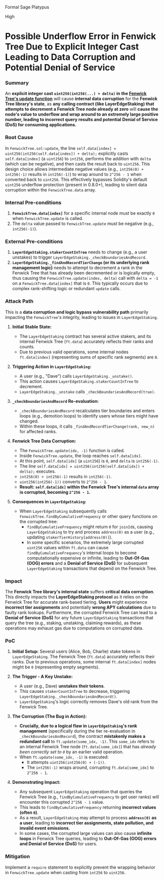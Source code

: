Formal Sage Platypus

High

# Possible Underflow Error in Fenwick Tree Due to Explicit Integer Cast Leading to Data Corruption and Potential Denial of Service

### Summary

An **explicit integer cast `uint256(int256(...) + delta)` in the [Fenwick Tree's update function](https://github.com/sherlock-audit/2025-05-layeredge/blob/main/edgen-staking/src/library/FenwickTree.sol#L10-L17)** will cause **internal data corruption** for the **Fenwick Tree library's state**, as **any calling contract (like LayerEdgeStaking) that attempts to decrement a Fenwick Tree node already at zero** will **cause the node's value to underflow and wrap around to an extremely large positive number, leading to incorrect query results and potential Denial of Service (DoS) for consuming applications.**


### Root Cause


In `FenwickTree.sol:update`, the line `self.data[index] = uint256(int256(self.data[index]) + delta);` explicitly casts `self.data[index]` (a `uint256`) to `int256`, performs the addition with `delta` (which can be negative), and then casts the result back to `uint256`. This design choice allows intermediate negative values (e.g., `int256(0) + int256(-1)` results in `int256(-1)`) to wrap around to `2^256 - 1` when converted back to `uint256`. This effectively bypasses Solidity's default `uint256` underflow protection (present in 0.8.0+), leading to silent data corruption within the `FenwickTree.data` array.



### Internal Pre-conditions

1. **`FenwickTree.data[index]`** for a specific internal node must be exactly `0` when `FenwickTree.update` is called.
2. The `delta` value passed to `FenwickTree.update` must be negative (e.g., `int256(-1)`).

### External Pre-conditions

1. **`LayerEdgeStaking.stakerCountInTree`** needs to change (e.g., a user unstakes) to trigger `LayerEdgeStaking._checkBoundariesAndRecord`.
2. **`LayerEdgeStaking._findAndRecordTierChange` (or its underlying rank management logic)** needs to attempt to decrement a rank in the Fenwick Tree that has already been decremented or is logically empty, thus causing the `FenwickTree.update(index, delta)` call with `delta = -1` on a `FenwickTree.data[index]` that is `0`. This typically occurs due to complex rank-shifting logic or redundant `update` calls.

### Attack Path

This is a **data corruption and logic bypass vulnerability path** primarily impacting the `FenwickTree`'s integrity, leading to issues in `LayerEdgeStaking`.

1. **Initial Stable State:**
    
    - The `LayerEdgeStaking` contract has several active stakers, and its internal Fenwick Tree (`ft.data`) accurately reflects their ranks and counts.
    - Due to previous valid operations, some internal nodes `ft.data[index]` (representing sums of specific rank segments) are `0`.
2. **Triggering Action in `LayerEdgeStaking`:**
    
    - A user (e.g., "Dave") calls `LayerEdgeStaking._unstake()`.
    - This action causes `LayerEdgeStaking.stakerCountInTree` to decrement.
    - `LayerEdgeStaking._unstake` calls `_checkBoundariesAndRecord(true)`.
3. **`_checkBoundariesAndRecord` Re-evaluation:**
    
    - `_checkBoundariesAndRecord` recalculates tier boundaries and enters loops (e.g., demotion loops) to identify users whose tiers might have changed.
    - Within these loops, it calls `_findAndRecordTierChange(rank, new_n)` for affected ranks.

4. **Fenwick Tree Data Corruption:**
    
    - The `FenwickTree.update(idx, -1)` function is called.
    - Inside `FenwickTree.update`, the loop reaches `self.data[idx]`.
    - At this point, `self.data[idx]` (a `uint256`) is `0`, and `delta` is `int256(-1)`.
    - The line `self.data[idx] = uint256(int256(self.data[idx]) + delta);` executes.
    - `int256(0) + int256(-1)` results in `int256(-1)`.
    - `uint256(int256(-1))` converts to `2^256 - 1`.
    - **Result: `self.data[idx]` within the Fenwick Tree's internal `data` array is corrupted, becoming `2^256 - 1`.**
6. **Consequences in `LayerEdgeStaking`:**
    
    - When `LayerEdgeStaking` subsequently calls `FenwickTree.findByCumulativeFrequency` or other query functions on the corrupted tree:
        - `findByCumulativeFrequency` might return `0` for `joinId`s, causing `LayerEdgeStaking` to try and process `address(0)` as a user (e.g., updating `stakerTierHistory[address(0)]`).
        - In some specific scenarios, the extremely large corrupted `uint256` values within `ft.data` can cause `findByCumulativeFrequency`'s internal loops to become computationally expensive or infinite, leading to **Out-Of-Gas (OOG) errors** and a **Denial of Service (DoS)** for subsequent `LayerEdgeStaking` transactions that depend on the Fenwick Tree.


### Impact

The **Fenwick Tree library's internal state** suffers **critical data corruption**. This directly impacts the **LayerEdgeStaking protocol** as it relies on the Fenwick Tree for accurate rank-based tiering. **Users** might experience **incorrect tier assignments** and potentially **wrong APY calculations** due to faulty rank lookups. Furthermore, the corrupted Fenwick Tree can lead to a **Denial of Service (DoS)** for any future `LayerEdgeStaking` transactions that query the tree (e.g., staking, unstaking, claiming rewards), as these operations may exhaust gas due to computations on corrupted data.

### PoC


1. **Initial Setup:** Several users (Alice, Bob, Charlie) stake tokens in `LayerEdgeStaking`. The Fenwick Tree (`ft.data`) accurately reflects their ranks. Due to previous operations, some internal `ft.data[index]` nodes might be `0` (representing empty segments).
    
2. **The Trigger - A Key Unstake:**
    
    - A user (e.g., Dave) **unstakes their tokens**.
    - This causes `stakerCountInTree` to decrease, triggering `LayerEdgeStaking._checkBoundariesAndRecord()`.
    - `LayerEdgeStaking`'s logic correctly removes Dave's old rank from the Fenwick Tree.
3. **The Corruption (The Bug in Action):**
    
    - **Crucially, due to a logical flaw in `LayerEdgeStaking`'s rank management** (specifically during the tier re-evaluation in `_checkBoundariesAndRecord`), the contract **mistakenly makes a redundant call** to `ft.update(some_idx, -1)`. This `some_idx` refers to an internal Fenwick Tree node (`ft.data[some_idx]`) that has _already been correctly set to `0`_ by an earlier valid operation.
    - When `ft.update(some_idx, -1)` is executed:
        - It attempts `uint256(int256(0) + (-1))`.
        - The `int256(-1)` wraps around, corrupting `ft.data[some_idx]` to `2^256 - 1`.
4. **Demonstrating Impact:**
    
    - Any subsequent `LayerEdgeStaking` operation that queries the Fenwick Tree (e.g., `findByCumulativeFrequency` to get user ranks) will encounter this corrupted `2^256 - 1` value.
    - This leads to `findByCumulativeFrequency` returning **incorrect values (often `0`)**.
    - As a result, `LayerEdgeStaking` may attempt to process **`address(0)` as a user**, leading to **incorrect tier assignments, state pollution, and invalid event emissions.**
    - In some cases, the corrupted large values can also cause **infinite loops** in Fenwick Tree queries, leading to **Out-Of-Gas (OOG) errors and Denial of Service (DoS)** for users.


### Mitigation

Implement a `require` statement to explicitly prevent the wrapping behavior in `FenwickTree.update` when casting from `int256` to `uint256`.
